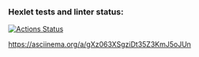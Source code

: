 ### Hexlet tests and linter status:
[![Actions Status](https://github.com/microlap/python-project-lvl1/workflows/hexlet-check/badge.svg)](https://github.com/microlap/python-project-lvl1/actions)

https://asciinema.org/a/gXz063XSgziDt35Z3KmJ5oJUn
